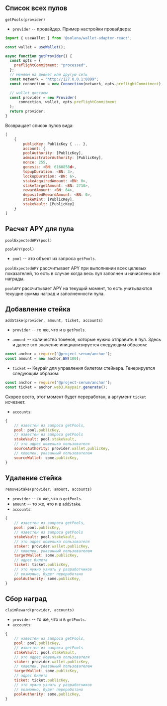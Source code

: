 ## Список всех пулов

`getPools(provider)`

* `provider` -- провайдер. Пример настройки провайдера:

```js
import { useWallet } from '@solana/wallet-adapter-react';

const wallet = useWallet();

async function getProvider() {
  const opts = {
    preflightCommitment: "processed",
  };
  // меняем на девнет или другую сеть
  const network = "http://127.0.0.1:8899";
  const connection = new Connection(network, opts.preflightCommitment);

  // wallet достаем
  const provider = new Provider(
      connection, wallet, opts.preflightCommitment
  );
  return provider;
}
```

Возвращает список пулов вида:

```js
[
    {
        publicKey: PublicKey { ... },
        account: {
        poolAuthority: [PublicKey],
        administratorAuthority: [PublicKey],
        nonce: 255,
        genesis: <BN: 6160858d>,
        topupDuration: <BN: 3>,
        lockupDuration: <BN: 6>,
        stakeAcquiredAmount: <BN: 0>,
        stakeTargetAmount: <BN: 2710>,
        rewardAmount: <BN: 64>,
        depositedRewardAmount: <BN: 0>,
        stakeMint: [PublicKey],
        stakeVault: [PublicKey]
    }
]
```

## Расчет APY для пула

`poolExpectedAPY(pool)`

`poolAPY(pool)`

* `pool` -- это объект из запроса `getPools`.

`poolExpectedAPY` рассчитывает APY при выполнении всех целевых показателей, то есть в случае
когда весь пул заполнен и начислены все награды.

`poolAPY` рассчитывает APY на текущий момент, то есть учитываются текущие суммы наград и заполненности пула.

## Добавление стейка

`addStake(provider, amount, ticket, accounts)`

* `provider` -- то же, что и в `getPools`.

* `amount` -- количество токенов, которые нужно отправить в пул. Здесь и далее это значение инициализируется следующим образом:

```js
const anchor = require('@project-serum/anchor');
const amount = new anchor.BN(100);
```

* `ticket` -- Keypair для управления билетом стейкера. Генерируется следующим образом:

```js
const anchor = require('@project-serum/anchor');
const ticket = anchor.web3.Keypair.generate();
```

Скорее всего, этот момент будет переработан, а аргумент `ticket` исчезнет.

* `accounts`:

```js
{
    // известен из запроса getPools,
    pool: pool.publicKey,
    // известен из запроса getPools
    stakeVault: pool.stakeVault,
    // это адрес кошелька пользователя
    sourceAuthority: provider.wallet.publicKey,
    // кошелек, указанный пользователем
    sourceWallet: some.publicKey,
}
```

## Удаление стейка

`removeStake(provider, amount, accounts)`

* `provider` -- то же, что в `getPools`.
* `amount` -- то же, что и в `addStake`.
* `accounts`:

```js
{
    // известен из запроса getPools,
    pool: pool.publicKey,
    // известен из запроса getPools
    stakeVault: pool.stakeVault,
    // это адрес кошелька пользователя
    staker: provider.wallet.publicKey,
    // кошелек, указанный пользователем
    targetWallet: some.publicKey,
    // адрес билета
    ticket: ticket.publicKey,
    // это нужно узнать у разработчиков
    // возможно, будет переработано
    poolAuthority: some.publicKey,
}
```

## Сбор наград

`claimReward(provider, accounts)`

* `provider` -- то же, что и в `getPools`.
* `accounts`:

```js
{
    // известен из запроса getPools,
    pool: pool.publicKey,
    // известен из запроса getPools
    stakeVault: pool.stakeVault,
    // это адрес кошелька пользователя
    staker: provider.wallet.publicKey,
    // кошелек, указанный пользователем
    targetWallet: some.publicKey,
    // адрес билета
    ticket: ticket.publicKey,
    // это нужно узнать у разработчиков
    // возможно, будет переработано
    poolAuthority: some.publicKey,
}
```